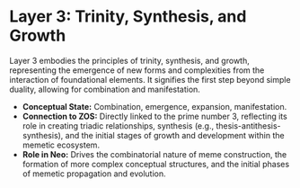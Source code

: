 # Layer 3: Trinity, Synthesis, and Growth

Layer 3 embodies the principles of trinity, synthesis, and growth, representing the emergence of new forms and complexities from the interaction of foundational elements. It signifies the first step beyond simple duality, allowing for combination and manifestation.

-   **Conceptual State:** Combination, emergence, expansion, manifestation.
-   **Connection to ZOS:** Directly linked to the prime number 3, reflecting its role in creating triadic relationships, synthesis (e.g., thesis-antithesis-synthesis), and the initial stages of growth and development within the memetic ecosystem.
-   **Role in Neo:** Drives the combinatorial nature of meme construction, the formation of more complex conceptual structures, and the initial phases of memetic propagation and evolution.